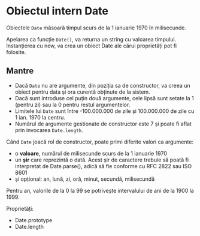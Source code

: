 # Obiectul intern Date

Obiectele `Date` măsoară timpul scurs de la 1 ianuarie 1970 în milisecunde.

Apelarea ca funcție `Date()`, va returna un string cu valoarea timpului. Instanțierea cu new, va crea un obiect Date ale cărui proprietăți pot fi folosite.

## Mantre

-   Dacă `Date` nu are argumente, din poziția sa de constructor, va creea un obiect pentru data și ora curentă obținute de la sistem.
-   Dacă sunt introduse cel puțin două argumente, cele lipsă sunt setate la 1 (pentru zi) sau la 0 pentru restul argumentelor.
-   Limitele lui `Date` sunt între -100.000.000 de zile și 100.000.000 de zile cu 1 ian. 1970 la centru.
-   Numărul de argumente gestionate de constructor este 7 și poate fi aflat prin invocarea `Date.length`.

Când `Date` joacă rol de constructor, poate primi diferite valori ca argumente:

-   o **valoare**, numărul de milisecunde scurs de la 1 ianuarie 1970
-   un **șir** care reprezintă o dată. Acest șir de caractere trebuie să poată fi interpretat de Date.parse(), adică să fie conforme cu RFC 2822 sau ISO 8601
-   și opțional: an, lună, zi, oră, minut, secundă, milisecundă

Pentru an, valorile de la 0 la 99 se potrivește intervalului de ani de la 1900 la 1999.

Proprietăți:

-   Date.prototype
-   Date.length
